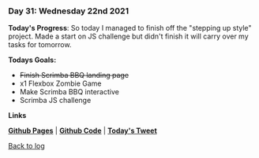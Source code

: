 ### Day 31: Wednesday 22nd 2021

**Today's Progress**:   So today I managed to finish off the "stepping up style" project.  Made a start on JS challenge but didn't finish it will carry over my tasks for tomorrow.  

**Todays Goals:** 
- ~~Finish Scrimba BBQ landing page~~
- x1 Flexbox Zombie Game
- Make Scrimba BBQ interactive
- Scrimba JS challenge

**Links** 

[**Github Pages**](https://aldojack.github.io/BBQ-Page/) | [**Github Code**](https://github.com/aldojack/BBQ-Page) | [**Today's Tweet**](https://twitter.com/MrAldoJack/status/1473783963139387398)


[Back to log](/log.md)